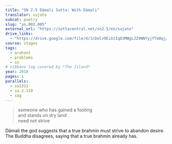 ```yaml
---
title: "SN 2.5 Dāmali Sutta: With Dāmali"
translator: sujato
subcat: poetry
slug: "sn.002.005"
external_url: "https://suttacentral.net/sn2.5/en/sujato"
drive_links:
  - "https://drive.google.com/file/d/1cDxCv9EiXzIqO3MWgLJZ9NNYyjYTm0qj/view?usp=drivesdk"
course: stages
tags:
  - arahant
  - problems
  - sn
# nibbana tag covered by *The Island*
year: 2018
pages: 1
parallels:
  - sa1311
  - sa-2.310
  - sag
---
```


> someone who has gained a footing  
and stands on dry land  
need not strive

Dāmali the god suggests that a true brahmin must strive to abandon desire. The Buddha disagrees, saying that a true brahmin already has.
